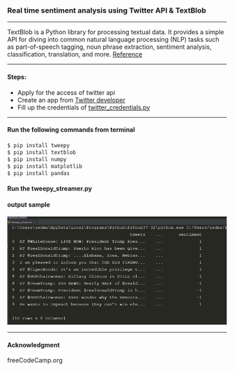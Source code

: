 ### Real time sentiment analysis using Twitter API & TextBlob
----

TextBlob is a Python library for processing textual data. It provides a simple API for diving into common natural language processing (NLP) tasks such as part-of-speech tagging, noun phrase extraction, sentiment analysis, classification, translation, and more. 
[Reference](https://textblob.readthedocs.io/en/dev/)

----
#### Steps: 
- Apply for the access of twitter api
- Create an app from [Twitter developer](https://developer.twitter.com/en/apps) 
- Fill up the credentials of [twitter_credentials.py](https://github.com/sksoumik/opinion-mining-twitter-tweets/blob/master/twitter_credentials.py)

----
#### Run the following commands from terminal 
```
$ pip install tweepy
$ pip install textblob
$ pip install numpy
$ pip install matplotlib
$ pip install pandas
```
#### Run the tweepy_streamer.py
#### output sample
![alt text](https://raw.githubusercontent.com/sksoumik/opinion-mining-twitter-tweets/master/output_sample.JPG)

---
#### Acknowledgment 
freeCodeCamp.org
